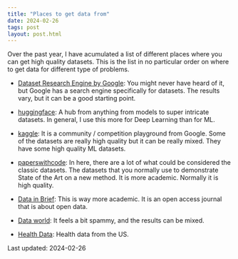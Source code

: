 ```yaml
---
title: "Places to get data from"
date: 2024-02-26
tags: post
layout: post.html
---
```


Over the past year, I have acumulated a list of different places where
you can get high quality datasets. This is the list in no particular
order on where to get data for different type of problems.

- [Dataset Research Engine by
Google](https://datasetsearch.research.google.com/): You might never have
heard of it, but Google has a search engine specifically for datasets. The
results vary, but it can be a good starting point.

- [huggingface](https://huggingface.co/): A hub from anything from models
to super intricate datasets. In general, I use this more for Deep Learning
than for ML.

- [kaggle](https://www.kaggle.com/): It is a community / competition
playground from Google. Some of the datasets are really high quality
but it can be really mixed. They have some high quality ML datasets.

- [paperswithcode](https://paperswithcode.com/datasets): In here, there
are a lot of what could be considered the classic datasets. The datasets
that you normally use to demonstrate State of the Art on a new method. It
is more academic. Normally it is high quality.

- [Data in Brief](https://www.data-in-brief.com): This is way more
academic. It is an open access journal that is about open data.

- [Data world](https://data.world/): It feels a bit spammy, and the
results can be mixed.

- [Health Data](https://healthdata.gov/): Health data from the US.

Last updated: 2024-02-26

